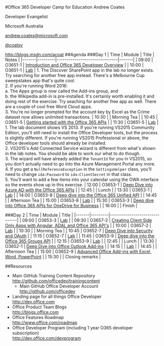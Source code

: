 #Office 365 Developer Camp for Education
Andrew Coates

Developer Evangelist

Microsoft Australia

[andrew.coates@microsoft.com](mailto:andrew.coates@microsoft.com)

[@coatsy](https://twitter.com/coatsy)

http://blogs.msdn.com/acoat
##Agenda
###Day 1
| Time  | Module  | Title                         | Notes |
|-------|---------|-------------------------------|-------|
| 09:00 | O3651-1 | [Introduction and Office 365 Developer Overview](https://github.com/OfficeDev/TrainingContent/tree/master/O3651/O3651-1%20Overview%20of%20Office%20365%20Development) |
| 10:00 | O3651-1 | [Lab](https://github.com/OfficeDev/TrainingContent/blob/master/O3651/O3651-1%20Overview%20of%20Office%20365%20Development/Lab.md) | 1. The Discover SharePoint app in the lab no longer exists. Try searching for another free app instead. There's a Melbourne Cup sweepstakes app that's quite cool.<br/>2. If you're running Word 2016:<br/>a. The Apps group is now called the Add-ins group, and<br/>b.  the Wikipedia add-in is pre-installed. It's certainly worth enabling it and doing rest of the exercise. Try seaching for another free app as well. There are a couple of cool free Word Cloud apps.<br/>3. You're no longer prompted for the account key by Excel as the Crime dataset now allows unlimited transactions. 
| 10:30 |         | Morning Tea                   |
| 10:45 | O3651-5 | [Getting started with the Office 365 APIs](https://github.com/OfficeDev/TrainingContent/tree/master/O3651/O3651-5%20Getting%20started%20with%20Office%20365%20APIs) |
| 11:30 | O3651-5 | [Lab](https://github.com/OfficeDev/TrainingContent/blob/master/O3651/O3651-5%20Getting%20started%20with%20Office%20365%20APIs/Lab.md) | 1. The lab document shows VS 2013. If you're running VS2015 Community Edition, you'll still need to install the Office Developer tools, but the process is slightly different. If you're running VS2015 Professional or above, the Office developer tools should already be installed.<br/>2. VS2015's Add Connected Service wizard is different from what's shown in the lab notes. You should be able to work our what to do though.<br/>3. The wizard will have already added the `TenantId` for you in VS2015, so you don't actually need to go into the Azure Management Portal any more.<br/>4. If you get a `NullReferenceException` in the `SettingsHelper` class, you'll need to change `ida:Password` to `ida:ClientSecret` in that class.<br/>5. You'll want to add a few items into your calendar using the OWA interface so the events show up in this exercise. 
| 12:00 | O3653-1 | [Deep Dive into Azure AD with the Office 365 APIs](https://github.com/OfficeDev/TrainingContent/tree/master/O3653/O3653-1%20Deep%20Dive%20into%20Azure%20AD%20with%20the%20Office%20365%20APIs) |
| 12:45 |         | Lunch |
| 13:30 | O3653-1 | [Lab](https://github.com/OfficeDev/TrainingContent/blob/master/O3653/O3653-1%20Deep%20Dive%20into%20Azure%20AD%20with%20the%20Office%20365%20APIs/Lab.md) |
| 14:00 | O3653-8 | [Deep dive into the Office 365 Unified API](https://github.com/OfficeDev/TrainingContent/blob/master/O3653/O3653-8%20Deep%20Dive%20into%20the%20Office%20365%20Unified%20API) |
| 14:45 |         | Afternoon Tea |
| 15:00 | O3653-8 | [Lab](https://github.com/OfficeDev/TrainingContent/blob/master/O3653/O3653-8%20Deep%20Dive%20into%20the%20Office%20365%20Unified%20API/Lab.md) |
| 15:30 | O3653-3 | [Deep dive into Office 365 APIs for OneDrive for Business](https://github.com/OfficeDev/TrainingContent/tree/master/O3653/O3653-3%20Deep%20Dive%20into%20Office%20365%20APIs%20for%20OneDrive%20for%20Business) |
| 16:00 |         | Finish |

###Day 2
| Time  | Module  | Title                         |
|-------|---------|-------------------------------|
| 09:00 | O3653-3 | [Lab](https://github.com/OfficeDev/TrainingContent/blob/master/O3653/O3653-3%20Deep%20Dive%20into%20Office%20365%20APIs%20for%20OneDrive%20for%20Business/Lab.md) |
| 09:30 | O3657-2 | [Creating Client Side Only Apps with Angular, ADAL and Office 365 API's](https://github.com/OfficeDev/TrainingContent/tree/master/O3657/O3657-2%20Creating%20Client%20Side%20Only%20Apps%20with%20Angular%2C%20ADAL%20and%20Office%20365%20APIs) |
| 10:00 | O3657-2 | [Lab](https://github.com/OfficeDev/TrainingContent/blob/master/O3657/O3657-2%20Creating%20Client%20Side%20Only%20Apps%20with%20Angular%2C%20ADAL%20and%20Office%20365%20APIs/Lab.md) |
| 10:30 |         | Morning Tea |
| 10:45 | O3652-7 | [Deep Dive into Security and OAuth](https://github.com/OfficeDev/TrainingContent/tree/master/O3652/O3652-7%20Deep%20Dive%20into%20Security%20and%20OAuth) |
| 11:15 | O3652-7 | [Lab](https://github.com/OfficeDev/TrainingContent/blob/master/O3652/O3652-7%20Deep%20Dive%20into%20Security%20and%20OAuth/Lab.md) |
| 11:45 | O3653-9 | [Deep dive into the Office 365 Groups API](https://github.com/OfficeDev/TrainingContent/tree/master/O3653/O3653-9%20Deep%20dive%20into%20the%20Office%20365%20Groups%20API) |
| 12:15 | O3653-9 | [Lab](https://github.com/OfficeDev/TrainingContent/blob/master/O3653/O3653-9%20Deep%20dive%20into%20the%20Office%20365%20Groups%20API/Lab.md) |
| 12:45 |         | Lunch |
| 13:30 | O3652-1 | [Deep Dive into Office Outlook Add-ins](https://github.com/OfficeDev/TrainingContent/tree/master/O3652/O3652-1%20Deep%20Dive%20in%20Office%20Outlook%20Add-ins) |
| 14:15 |         | [Lab](https://github.com/OfficeDev/TrainingContent/blob/master/O3652/O3652-1%20Deep%20Dive%20in%20Office%20Outlook%20Add-ins/Lab.md) |
| 14:45 |         | Afternoon Tea |
| 15:00 | O3652-9 | [Advanced Office Add-ins with Excel, Word, PowerPoint](https://github.com/OfficeDev/TrainingContent/tree/master/O3652/O3652-9%20Advanced%20Office%20Add-ins%20with%20Excel%2C%20Word%2C%20PowerPoint) |
| 15:30 |         | Closing remarks |

##Resources
- Main GitHub Training Content Repository<br/>http://github.com/officedev/trainingcontent 
	- Main GitHub Office Developer Account<br/>http://github.com/officedev
- Landing page for all things Office Developer<br/>http://dev.office.com
- Office Product Team Blogs<br/>http://blogs.office.com
- Office Features Roadmap<br/>http://www.office.com/roadmap
- Office Developer Program (including 1 year O365 developer subscription)<br/>http://dev.office.com/devprogram

